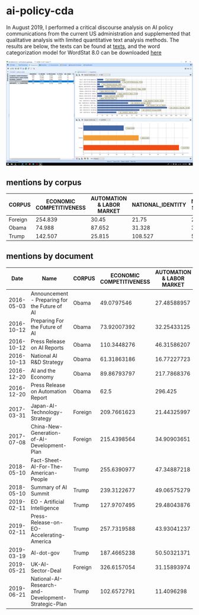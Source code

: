 # ai-policy-cda

In August 2019, I performed a critical discourse analysis on AI policy communications from the current US administration and supplemented that qualitative analysis with limited quantitative text analysis methods. The results are below, the texts can be found at [texts](/texts), and the word categorization model for WordStat 8.0 can be downloaded [here](https://github.com/taylordowns2000/ai-policy-cda/blob/master/securitization-tech-policy.wmodel)

![How](how.png)

## mentions by corpus
| CORPUS  | ECONOMIC COMPETITIVENESS | AUTOMATION & LABOR MARKET | NATIONAL_IDENTITY | NATIONAL SECURITY | @SECURITY_-->_COMPETITIVE |
|---------|--------------------------|---------------------------|-------------------|-------------------|---------------------------|
| Foreign | 254.839                  | 30.45                     | 21.75             | 24.288            | 7.25                      |
| Obama   | 74.988                   | 87.652                    | 31.328            | 33.328            | 6.666                     |
| Trump   | 142.507                  | 25.815                    | 108.527           | 57.688            | 14.224                    |

## mentions by document
| Date       | Name                                                | CORPUS  | ECONOMIC COMPETITIVENESS | AUTOMATION & LABOR MARKET | NATIONAL IDENTITY | NATIONAL SECURITY | SECURITY BEFORE COMPETITION |
|------------|-----------------------------------------------------|---------|--------------------------|---------------------------|-------------------|-------------------|-----------------------------|
| 2016-05-03 | Announcement - Preparing for the Future of AI       | Obama   | 49.0797546               | 27.48588957               | 36.80981595       | 12.26993865       | 0                           |
| 2016-10-12 | Preparing For the Future of AI                      | Obama   | 73.92007392              | 32.25433125               | 18.94201894       | 53.59205359       | 12.47401247                 |
| 2016-10-12 | Press Release on AI Reports                         | Obama   | 110.3448276              | 46.31586207               | 82.75862069       | 0                 | 0                           |
| 2016-10-13 | National AI R&D Strategy                            | Obama   | 61.31863186              | 16.77227723               | 25.3150315        | 37.12871287       | 5.625562556                 |
| 2016-12-20 | AI and the Economy                                  | Obama   | 89.86793797              | 217.7868376               | 47.67384514       | 9.315578936       | 1.643925695                 |
| 2016-12-20 | Press Release on Automation Report                  | Obama   | 62.5                     | 296.425                   | 75                | 0                 | 0                           |
| 2017-03-31 | Japan-AI-Technology-Strategy                        | Foreign | 209.7661623              | 21.44325997               | 18.9133425        | 12.03576341       | 1.719394773                 |
| 2017-07-08 | China-New-Generation-of-AI-Development-Plan         | Foreign | 215.4398564              | 34.90903651               | 23.08284175       | 47.02060357       | 14.5336411                  |
| 2018-05-10 | Fact-Sheet-AI-For-The-American-People               | Trump   | 255.6390977              | 47.34887218               | 105.2631579       | 90.22556391       | 30.07518797                 |
| 2018-05-10 | Summary of AI Summit                                | Trump   | 239.3122677              | 49.06575279               | 178.9033457       | 62.73234201       | 18.58736059                 |
| 2019-02-11 | EO - Artificial Intelligence                        | Trump   | 127.9707495              | 29.48043876               | 131.6270567       | 95.06398537       | 40.21937843                 |
| 2019-02-11 | Press-Release-on-EO-Accelerating-America            | Trump   | 257.7319588              | 43.93041237               | 360.8247423       | 141.7525773       | 77.31958763                 |
| 2019-03-19 | AI-dot-gov                                          | Trump   | 187.4665238              | 50.50321371               | 171.3979646       | 85.69898232       | 18.74665238                 |
| 2019-05-21 | UK-AI-Sector-Deal                                   | Foreign | 326.6157054              | 31.15893974               | 21.84056388       | 4.963764519       | 1.985505808                 |
| 2019-06-21 | National-AI-Research-and-Development-Strategic-Plan | Trump   | 102.6572791              | 11.4096298                | 61.77606178       | 38.61003861       | 5.905064729                 |
